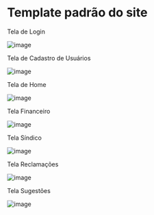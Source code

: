 # Template padrão do site

Tela de Login

![image](https://user-images.githubusercontent.com/8716603/198900909-10be5752-2600-4c9f-ba33-cc7ddcf4165f.png)

Tela de Cadastro de Usuários

![image](https://user-images.githubusercontent.com/8716603/198900965-a4703bf1-4a03-42ba-b2e9-ffe76f9047e2.png)

Tela de Home

![image](https://user-images.githubusercontent.com/111549431/198910246-701d51ca-2ca9-4aaf-b878-88ca4cdfb3bd.png)

Tela Financeiro

![image](https://user-images.githubusercontent.com/111549431/198910186-e1e59219-81b6-4285-939e-f09fa0d1f2a9.png)

Tela Síndico 

![image](https://user-images.githubusercontent.com/105026101/200191444-56060c75-6685-4a81-9206-c5bf9078f930.png)

Tela Reclamações

![image](https://user-images.githubusercontent.com/105026101/200191466-498a5a5d-47eb-40f2-a7ca-3e8b4a48d8ec.png)

Tela Sugestões

![image](https://user-images.githubusercontent.com/105026101/200191478-6f65f4f0-34dd-418a-8a14-61b67066e589.png)


